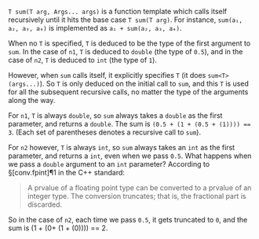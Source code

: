 `T sum(T arg, Args... args)` is a function template which calls itself recursively until it hits the base case `T sum(T arg)`. For instance, `sum(a₁, a₂, a₃, a₄)` is implemented as `a₁ + sum(a₂, a₃, a₄)`.

When no `T` is specified, `T` is deduced to be the type of the first argument to `sum`. In the case of `n1`, `T` is deduced to `double` (the type of `0.5`), and in the case of `n2`, `T` is deduced to `int` (the type of `1`).

However, when `sum` calls itself, it explicitly specifies `T` (it does `sum<T>(args...)`). So `T` is only deduced on the initial call to `sum`, and this `T` is used for all the subsequent recursive calls, no matter the type of the arguments along the way.

For `n1`, `T` is always `double`, so `sum` always takes a `double` as the first parameter, and returns a `double`. The sum is `(0.5 + (1 + (0.5 + (1)))) == 3`. (Each set of parentheses denotes a recursive call to `sum`).

For `n2` however, `T` is always `int`, so `sum` always takes an `int` as the first parameter, and returns a `int`, even when we pass `0.5`. What happens when we pass a `double` argument to an `int` parameter? According to §[conv.fpint]¶1 in the C++ standard: 
> A prvalue of a floating point type can be converted to a prvalue of an integer type. The conversion truncates; that is, the fractional part is discarded.

So in the case of `n2`, each time we pass `0.5`, it gets truncated to `0`, and the sum is (1 + (0+ (1 + (0)))) == 2.